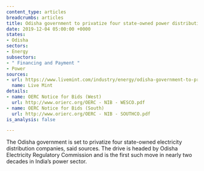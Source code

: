 ```yaml
---
content_type: articles
breadcrumbs: articles
title: Odisha government to privatize four state-owned power distribution firms.
date: 2019-12-04 05:00:00 +0000
states:
- Odisha
sectors:
- Energy
subsectors:
- " Financing and Payment "
- Power
sources:
- url: https://www.livemint.com/industry/energy/odisha-government-to-privatize-four-state-owned-power-distribution-firms-11574879252138.html
  name: Live Mint
details:
- name: OERC Notice for Bids (West)
  url: http://www.orierc.org/OERC - NIB - WESCO.pdf
- name: OERC Notice for Bids (South)
  url: http://www.orierc.org/OERC - NIB - SOUTHCO.pdf
is_analysis: false

---
```

The Odisha government is set to privatize four state-owned electricity distribution companies, said sources. The drive is headed by Odisha Electricity Regulatory Commission and is the first such move in nearly two decades in India’s power sector.